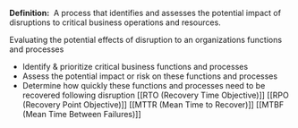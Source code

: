 **Definition:** 
 A process that identifies and assesses the potential impact of disruptions to critical business operations and resources.

Evaluating the potential effects of disruption to an organizations functions and processes
- Identify & prioritize critical business functions and processes
- Assess the potential impact or risk on these functions and processes
- Determine how quickly these functions and processes need to be recovered following disruption
[[RTO (Recovery Time Objective)]]
[[RPO (Recovery Point Objective)]]
[[MTTR (Mean Time to Recover)]]
[[MTBF (Mean Time Between Failures)]]
